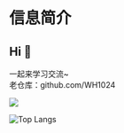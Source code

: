 # 信息简介
## Hi 👋
一起来学习交流~
</br>
老仓库：github.com/WH1024
<div align="left">
<img src="https://github-readme-stats.vercel.app/api?username=hhhweihan&count_private=true&show_icons=true&theme=tokyonight" align="center" />
</div>


 ![Top Langs](https://github-readme-stats.vercel.app/api/top-langs/?username=hhhweihan&layout=compact&theme=radical)

